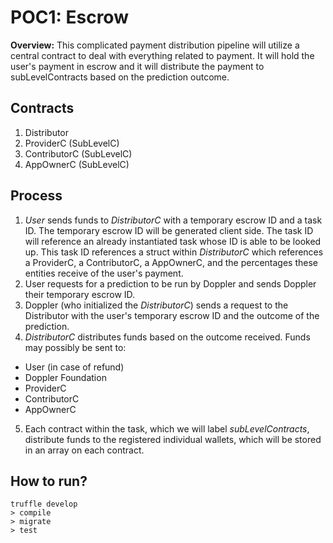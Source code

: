 # POC1: Escrow
**Overview:**  This complicated payment distribution pipeline will utilize a central contract to deal with everything related to payment. It will hold the user's payment in escrow and it will distribute the payment to subLevelContracts based on the prediction outcome.<br>

## Contracts
1. Distributor
2. ProviderC (SubLevelC)
3. ContributorC (SubLevelC)
4. AppOwnerC (SubLevelC)

## Process
1. *User* sends funds to *DistributorC* with a temporary escrow ID and a task ID. The temporary escrow ID will be generated client side. The task ID will reference an already instantiated task whose ID is able to be looked up. This task ID references a struct within *DistributorC* which references a ProviderC, a ContributorC, a AppOwnerC, and the percentages these entities receive of the user's payment.
2. User requests for a prediction to be run by Doppler and sends Doppler their temporary escrow ID.
3. Doppler (who initialized the *DistributorC*) sends a request to the Distributor with the user's temporary escrow ID and the outcome of the prediction.
4. *DistributorC* distributes funds based on the outcome received. Funds may possibly be sent to:
  * User (in case of refund)
  * Doppler Foundation
  * ProviderC
  * ContributorC
  * AppOwnerC
5. Each contract within the task, which we will label *subLevelContracts*, distribute funds to the registered individual wallets, which will be stored in an array on each contract.

## How to run?
```truffle develop```<br>
```> compile```<br>
```> migrate```<br>
```> test```
